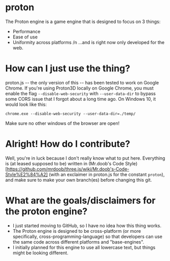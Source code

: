 # proton
The Proton engine is a game engine that is designed to focus on 3 things:
- Performance
- Ease of use
- Uniformity across platforms
/n
...and is right now only developed for the web.
# How can I just use the thing?
proton.js -- the only version of this -- has been tested to work on Google Chrome.
If you're using Proton3D locally on Google Chrome, you must enable the flag `--disable-web-security` with `--user-data-dir` to bypass some CORS issue that I forgot about a long time ago. On Windows 10, it would look like this:
```
chrome.exe --disable-web-security --user-data-dir=./temp/
```
Make sure no other windows of the browser are open!

# Alright! How do I contribute?
Well, you're in luck because I don't really know what to put here.
Everything is (at leased supposed to be) written in (Mr.doob's Code Style)[https://github.com/mrdoob/three.js/wiki/Mr.doob's-Code-Style%E2%84%A2] (with an exclaimer in proton.js for the constant `proton`), and make sure to make your own branch(es) before changing this git.

# What are the goals/disclaimers for the proton engine?
- I just started moving to GitHub, so I have no idea how this thing works.
- The Proton engine is designed to be cross-platform (or more specifically, cross-programming-language) so that developers can use the same code across different platforms and "base-engines".
- I initially planned for this engine to use all lowercase text, but things might be looking different.
